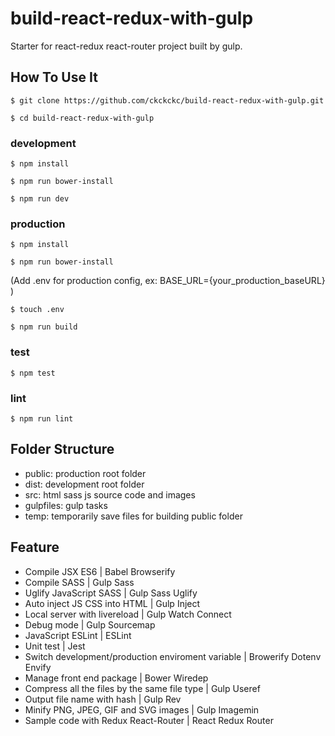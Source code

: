 # build-react-redux-with-gulp

Starter for react-redux react-router project built by gulp.

## How To Use It

```
$ git clone https://github.com/ckckckc/build-react-redux-with-gulp.git
```

```
$ cd build-react-redux-with-gulp
```

### development

```
$ npm install
```

```
$ npm run bower-install
```

```
$ npm run dev
```

### production

```
$ npm install
```

```
$ npm run bower-install
```

(Add .env for production config, ex: BASE_URL={your_production_baseURL} )
```
$ touch .env
```

```
$ npm run build
```

### test
```
$ npm test
```

### lint
```
$ npm run lint
```

## Folder Structure

* public: production root folder
* dist: development root folder
* src: html sass js source code and images
* gulpfiles: gulp tasks
* temp: temporarily save files for building public folder

## Feature

* Compile JSX ES6 | Babel Browserify
* Compile SASS | Gulp Sass
* Uglify JavaScript SASS | Gulp Sass Uglify
* Auto inject JS CSS into HTML  | Gulp Inject
* Local server with livereload | Gulp Watch Connect
* Debug mode | Gulp Sourcemap
* JavaScript ESLint | ESLint
* Unit test | Jest
* Switch development/production enviroment variable | Browerify Dotenv Envify
* Manage front end package | Bower Wiredep
* Compress all the files by the same file type | Gulp Useref
* Output file name with hash | Gulp Rev 
* Minify PNG, JPEG, GIF and SVG images | Gulp Imagemin
* Sample code with Redux React-Router | React Redux Router
